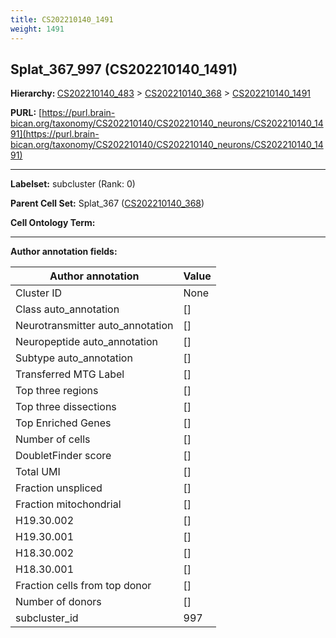 ```yaml
---
title: CS202210140_1491
weight: 1491
---
```

## Splat_367_997 (CS202210140_1491)
<b>Hierarchy: </b>
[CS202210140_483](../CS202210140_483) >
[CS202210140_368](../CS202210140_368) >
[CS202210140_1491](../CS202210140_1491)

**PURL:** [https://purl.brain-bican.org/taxonomy/CS202210140/CS202210140_neurons/CS202210140_1491](https://purl.brain-bican.org/taxonomy/CS202210140/CS202210140_neurons/CS202210140_1491)

---


**Labelset:** subcluster (Rank: 0)

**Parent Cell Set:** Splat_367 ([CS202210140_368](../CS202210140_368))



**Cell Ontology Term:** 

[MARKER GENES.]: #


---

[TRANSFERRED ANNOTATIONS.]: #


[AUTHOR ANNOTATION FIELDS.]: #


**Author annotation fields:**

| Author annotation | Value |
|-------------------|-------|
|Cluster ID|None|
|Class auto_annotation|[]|
|Neurotransmitter auto_annotation|[]|
|Neuropeptide auto_annotation|[]|
|Subtype auto_annotation|[]|
|Transferred MTG Label|[]|
|Top three regions|[]|
|Top three dissections|[]|
|Top Enriched Genes|[]|
|Number of cells|[]|
|DoubletFinder score|[]|
|Total UMI|[]|
|Fraction unspliced|[]|
|Fraction mitochondrial|[]|
|H19.30.002|[]|
|H19.30.001|[]|
|H18.30.002|[]|
|H18.30.001|[]|
|Fraction cells from top donor|[]|
|Number of donors|[]|
|subcluster_id|997|
